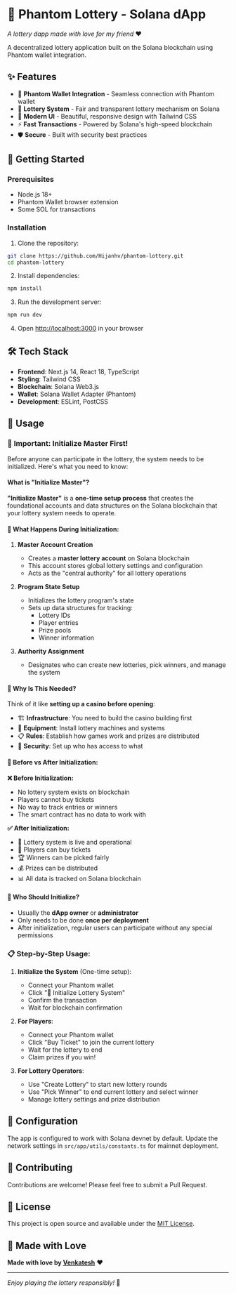 # 🎰 Phantom Lottery - Solana dApp

*A lottery dapp made with love for my friend* ❤️

A decentralized lottery application built on the Solana blockchain using Phantom wallet integration.

## ✨ Features

- 🔗 **Phantom Wallet Integration** - Seamless connection with Phantom wallet
- 🎲 **Lottery System** - Fair and transparent lottery mechanism on Solana
- 💎 **Modern UI** - Beautiful, responsive design with Tailwind CSS
- ⚡ **Fast Transactions** - Powered by Solana's high-speed blockchain
- 🛡️ **Secure** - Built with security best practices

## 🚀 Getting Started

### Prerequisites

- Node.js 18+ 
- Phantom Wallet browser extension
- Some SOL for transactions

### Installation

1. Clone the repository:
```bash
git clone https://github.com/Hijanhv/phantom-lottery.git
cd phantom-lottery
```

2. Install dependencies:
```bash
npm install
```

3. Run the development server:
```bash
npm run dev
```

4. Open [http://localhost:3000](http://localhost:3000) in your browser

## 🛠️ Tech Stack

- **Frontend**: Next.js 14, React 18, TypeScript
- **Styling**: Tailwind CSS
- **Blockchain**: Solana Web3.js
- **Wallet**: Solana Wallet Adapter (Phantom)
- **Development**: ESLint, PostCSS

## 📱 Usage

### 🎯 **Important: Initialize Master First!**

Before anyone can participate in the lottery, the system needs to be initialized. Here's what you need to know:

#### **What is "Initialize Master"?**
**"Initialize Master"** is a **one-time setup process** that creates the foundational accounts and data structures on the Solana blockchain that your lottery system needs to operate.

#### **🔧 What Happens During Initialization:**

1. **Master Account Creation**
   - Creates a **master lottery account** on Solana blockchain
   - This account stores global lottery settings and configuration
   - Acts as the "central authority" for all lottery operations

2. **Program State Setup**
   - Initializes the lottery program's state
   - Sets up data structures for tracking:
     - Lottery IDs
     - Player entries
     - Prize pools
     - Winner information

3. **Authority Assignment**
   - Designates who can create new lotteries, pick winners, and manage the system

#### **🚀 Why Is This Needed?**

Think of it like **setting up a casino before opening**:
- 🏗️ **Infrastructure**: You need to build the casino building first
- 🎰 **Equipment**: Install lottery machines and systems
- 📋 **Rules**: Establish how games work and prizes are distributed
- 🔐 **Security**: Set up who has access to what

#### **🎲 Before vs After Initialization:**

**❌ Before Initialization:**
- No lottery system exists on blockchain
- Players cannot buy tickets
- No way to track entries or winners
- The smart contract has no data to work with

**✅ After Initialization:**
- 🎰 Lottery system is live and operational
- 🎫 Players can buy tickets
- 🏆 Winners can be picked fairly
- 💰 Prizes can be distributed
- 📊 All data is tracked on Solana blockchain

#### **🔐 Who Should Initialize?**
- Usually the **dApp owner** or **administrator**
- Only needs to be done **once per deployment**
- After initialization, regular users can participate without any special permissions

### **📋 Step-by-Step Usage:**

1. **Initialize the System** (One-time setup):
   - Connect your Phantom wallet
   - Click "🚀 Initialize Lottery System"
   - Confirm the transaction
   - Wait for blockchain confirmation

2. **For Players**:
   - Connect your Phantom wallet
   - Click "Buy Ticket" to join the current lottery
   - Wait for the lottery to end
   - Claim prizes if you win!

3. **For Lottery Operators**:
   - Use "Create Lottery" to start new lottery rounds
   - Use "Pick Winner" to end current lottery and select winner
   - Manage lottery settings and prize distribution

## 🔧 Configuration

The app is configured to work with Solana devnet by default. Update the network settings in `src/app/utils/constants.ts` for mainnet deployment.

## 🤝 Contributing

Contributions are welcome! Please feel free to submit a Pull Request.

## 📄 License

This project is open source and available under the [MIT License](LICENSE).

## 💖 Made with Love

**Made with love by [Venkatesh](https://github.com/Hijanhv)** ❤️

---

*Enjoy playing the lottery responsibly!* 🎲
